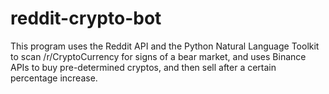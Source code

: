 # reddit-crypto-bot
This program uses the Reddit API and the Python Natural Language Toolkit to scan /r/CryptoCurrency for signs of a bear market, and uses Binance APIs to buy pre-determined cryptos, and then sell after a certain percentage increase.
